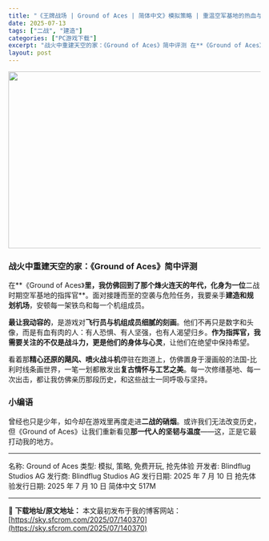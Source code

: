 ```yaml
---
title: "《王牌战场 | Ground of Aces | 简体中文》模拟策略 | 重温空军基地的热血与情怀"
date: 2025-07-13
tags: ["二战", "建造"]
categories: ["PC游戏下载"]
excerpt: "战火中重建天空的家：《Ground of Aces》简中评测 在**《Ground of Aces》里，我仿佛回到了那个烽火连天的年代，化身为一位二战时期空军基地的指挥官**。面对接踵而至的空袭与危险任务，我要亲手建造和规划机场，安顿每一架铁鸟和每一个机组成员。 最让我动容的，是游戏对飞行员与机组成&hellip;"
layout: post
---
```


<img class="aligncenter size-full wp-image-140049" src="https://sky.sfcrom.com/wp-content/uploads/2025/07/2025071123591639.webp" alt="" width="616" height="353" />
<h3><strong>战火中重建天空的家：</strong>《Ground of Aces》简中评测</h3>
在**《Ground of Aces》<strong>里，我仿佛回到了那个烽火连天的年代，化身为一位</strong>二战时期空军基地的指挥官**。面对接踵而至的空袭与危险任务，我要亲手<strong>建造和规划机场</strong>，安顿每一架铁鸟和每一个机组成员。

<strong>最让我动容的</strong>，是游戏对<strong>飞行员与机组成员细腻的刻画</strong>。他们不再只是数字和头像，而是有血有肉的人：有人恐惧、有人坚强，也有人渴望归乡。<strong>作为指挥官，我需要关注的不仅是战斗力，更是他们的身体与心灵</strong>，让他们在绝望中保持希望。

看着那<strong>精心还原的飓风、喷火战斗机</strong>停驻在跑道上，仿佛置身于漫画般的法国-比利时线条画世界，一笔一划都散发出<strong>复古情怀与工艺之美</strong>。每一次修缮基地、每一次出击，都让我仿佛亲历那段历史，和这些战士一同呼吸与坚持。
<h3><strong>小编语</strong></h3>
曾经也只是少年，如今却在游戏里再度走进<strong>二战的硝烟</strong>。或许我们无法改变历史，但《Ground of Aces》让我们重新看见<strong>那一代人的坚韧与温度</strong>——这，正是它最打动我的地方。

<hr />

名称: Ground of Aces
类型: 模拟, 策略, 免费开玩, 抢先体验
开发者: Blindflug Studios AG
发行商: Blindflug Studios AG
发行日期: 2025 年 7 月 10 日
抢先体验发行日期: 2025 年 7 月 10 日
简体中文
517M

---
📖 **下载地址/原文地址：** 本文最初发布于我的博客网站：[https://sky.sfcrom.com/2025/07/140370](https://sky.sfcrom.com/2025/07/140370)

